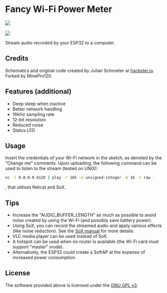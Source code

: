 # Fancy Wi-Fi Power Meter
<p align="left">
<a target="_blank" href="https://www.gnu.org/licenses/gpl-3.0.en.html" title="License: GPL v3">
<img src="https://img.shields.io/badge/License:-GPL%20v3-darkred.svg">
</a>
<br>
<br>
<img src="https://i.imgur.com/2fK8lem.png" align="center">
</p>
Stream audio recorded by your ESP32 to a computer.

## Credits
Schematics and original code created by Julian Schroeter at [hackster.io](https://www.hackster.io/julianso/esp32-voice-streamer-52bd7e "hackster.io"). 
Forked by MinePro120.

## Features (additional)
* Deep sleep when inactive
* Better network handling
* 16kHz sampling rate
* 12-bit resolution
*  Reduced noise
* Status LED

## Usage
Insert the credentials of your Wi-Fi network in the sketch, as denoted by the "Change me" comments.
Upon uploading, the following command can be used to listen to the stream (tested on UNIX):
``` bash
nc -l 0.0.0.0 6120 | play -r 16k -e unsigned-integer -b 16 -t raw -
```
, that utilises Netcat and SoX.

## Tips
* Increase the "AUDIO_BUFFER_LENGTH" as much as possible to avoid noise created by using the Wi-Fi (and possibly save battery power).
* Using SoX, you can record the streamed audio and apply various effects (like noise reduction). See the [SoX manual](https://linux.die.net/man/1/sox "Sox Manual") for more details.
* VLC media player can be used instead of SoX.
* A hotspot can be used when no router is available (the Wi-Fi card must support "master" mode).
* Alternatively, the ESP32 could create a SoftAP at the expense of increased power consumption.

## License
The software provided above is licensed under the [GNU GPL v3](https://www.gnu.org/licenses/gpl-3.0.en.html).
